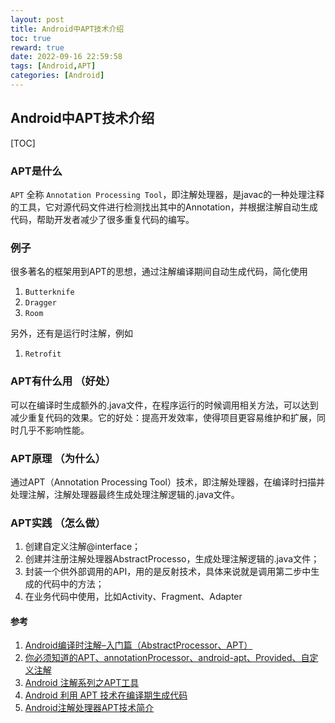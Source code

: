 ```yaml
---
layout: post
title: Android中APT技术介绍
toc: true
reward: true
date: 2022-09-16 22:59:58
tags: [Android,APT]
categories: [Android]
---
```

## Android中APT技术介绍
[TOC]
### APT是什么
`APT` 全称 ```Annotation Processing Tool```，即注解处理器，是javac的一种处理注释的工具，它对源代码文件进行检测找出其中的Annotation，并根据注解自动生成代码，帮助开发者减少了很多重复代码的编写。
### 例子
很多著名的框架用到APT的思想，通过注解编译期间自动生成代码，简化使用

1. `Butterknife`
2. `Dragger`
3. `Room`

另外，还有是运行时注解，例如
1. `Retrofit`

### APT有什么用 （好处）
可以在编译时生成额外的.java文件，在程序运行的时候调用相关方法，可以达到减少重复代码的效果。它的好处：提高开发效率，使得项目更容易维护和扩展，同时几乎不影响性能。
### APT原理 （为什么）
通过APT（Annotation Processing Tool）技术，即注解处理器，在编译时扫描并处理注解，注解处理器最终生成处理注解逻辑的.java文件。
### APT实践 （怎么做）
1. 创建自定义注解@interface；
2. 创建并注册注解处理器AbstractProcesso，生成处理注解逻辑的.java文件；
3. 封装一个供外部调用的API，用的是反射技术，具体来说就是调用第二步中生成的代码中的方法；
4. 在业务代码中使用，比如Activity、Fragment、Adapter

#### 参考
1. [Android编译时注解–入门篇（AbstractProcessor、APT）](https://www.jianshu.com/p/b5be6b896a1a)
2. [你必须知道的APT、annotationProcessor、android-apt、Provided、自定义注解](https://blog.csdn.net/xx326664162/article/details/68490059)
3. [Android 注解系列之APT工具](https://juejin.cn/post/6844903701283340301)
4. [Android 利用 APT 技术在编译期生成代码](https://blog.csdn.net/hb707934728/article/details/52213086)
5. [Android注解处理器APT技术简介](https://blog.csdn.net/biaozhiyuan/article/details/117045125)